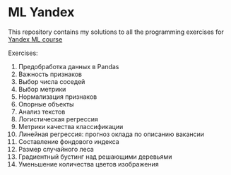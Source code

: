 # ML Yandex
This repository contains my solutions to all the programming exercises for [Yandex ML course](https://www.coursera.org/learn/vvedenie-mashinnoe-obuchenie/home/info)

Exercises:
1. Предобработка данных в Pandas
2. Важность признаков
3. Выбор числа соседей
4. Выбор метрики
5. Нормализация признаков
6. Опорные объекты
7. Анализ текстов
8. Логистическая регрессия
9. Метрики качества классификации
10. Линейная регрессия: прогноз оклада по описанию вакансии
11. Составление фондового индекса
12. Размер случайного леса
13. Градиентный бустинг над решающими деревьями
14. Уменьшение количества цветов изображения